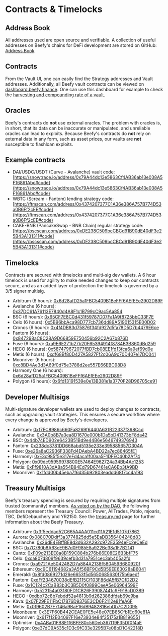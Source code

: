 # Contracts & Timelocks

## Address Book

All addresses used are open source and verifiable. A collection of useful addresses on Beefy's chains for DeFi development are stored on GitHub: [Address Book](https://github.com/beefyfinance/beefy-api/tree/master/packages/address-book).

## Contracts

From the Vault UI, one can easily find the Strategy addresses and Vault addresses. Additionally, all Beefy vault contracts can be viewed on [dashboard.beefy.finance](https://dashboard.beefy.finance). One can use this dashboard for example to check the [harvesting and compounding rate of a vault](../faq/how-to-guides/how-to-check-harvesting-compounding-rate.md).

## Oracles

Beefy's contracts do **not** use external oracles. The problem with oracles is, in short, that its data can be inaccurate or manipulated, and unreliable oracles can lead to exploits. Because Beefy's contracts do **not** rely on external data in any form, such as asset prices, our vaults are **not** susceptible to flashloan exploits.

## Example contracts

* DAI/USDC/USDT (Curve - Avalanche) vault code: [https://snowtrace.io/address/0x79A44dc13e5863Cf4AB36ab13e038A5F16861Abc#code](https://snowtrace.io/address/0x79A44dc13e5863Cf4AB36ab13e038A5F16861Abc#code)
* WBTC (Scream - Fantom) lending strategy code: [https://ftmscan.com/address/0x4374207377C1A36e386A757B774D53a0B6Ff2cEE#code](https://ftmscan.com/address/0x4374207377C1A36e386A757B774D53a0B6Ff2cEE#code)
* CAKE-BNB (PancakeSwap - BNB Chain) regular strategy code: [https://bscscan.com/address/0xDE238C509bcCBCd91B90dE40dF3e25B43A131311#code](https://bscscan.com/address/0xDE238C509bcCBCd91B90dE40dF3e25B43A131311#code)

## Timelocks

Contracts are secured with timelocks and multi-sig dev wallets. A 6 hour timelock is used for agility to make needed changes to keep our contracts secure, and as an added layer of protection the timelock is governed by a 3/5 signer multisig.&#x20;

* Arbitrum (6 hours): [0x6d28afD25a1FBC5409B1BeFFf6AEfEEe2902D89F](https://arbiscan.io/address/0x6d28afD25a1FBC5409B1BeFFf6AEfEEe2902D89F)
* Avalanche (6 hours): [0x37DC61A76113E7840d4A8F1c1B799cC9ac5Aa854](https://snowtrace.io/address/0x37DC61A76113E7840d4A8F1c1B799cC9ac5Aa854)
* BSC (6 hours): [0x65CF7E8C0d431f59787D07Fa1A9f8725bbC33F7E](https://bscscan.com/address/0x65cf7e8c0d431f59787d07fa1a9f8725bbc33f7e)
* Celo (6 hours): [0x5B96bbAca98D777cb736dd89A519015315E00D02](https://explorer.celo.org/address/0x5B96bbAca98D777cb736dd89A519015315E00D02/transactions)
* Cronos (6 hours): [0x4f4DB83d75876f34fd927d5fa78D5D7b4479E6ce](https://cronoscan.com/address/0x4f4DB83d75876f34fd927d5fa78D5D7b4479E6ce)
* Fantom (6 hours): [0x847298aC8C28A9D66859E750456b92C2A67b876D](https://ftmscan.com/address/0x847298aC8C28A9D66859E750456b92C2A67b876D)
* Fuse (6 hours): [0xa9E6E271b27b20F65394914f8784B3B860dBd259](https://explorer.fuse.io/address/0xa9E6E271b27b20F65394914f8784B3B860dBd259/transactions)
* HECO (6 hours): [0x587479672077fBD7cb08EE1fd13fca6a9ef69d9e](https://hecoinfo.com/address/0x587479672077fBD7cb08EE1fd13fca6a9ef69d9e)
* Metis (6 hours): [0xdf68Bf80D427A5827Ff2c06A9c70D407e17DC041](https://andromeda-explorer.metis.io/address/0xdf68Bf80D427A5827Ff2c06A9c70D407e17DC041/transactions)
* Moonriver (6 hours): [0xc8BD4Ae3d3A69f0d75e3788d2ee557E66EBC98D8](https://moonriver.moonscan.io/address/0xc8BD4Ae3d3A69f0d75e3788d2ee557E66EBC98D8)
* Harmony One (6 hours): [0x6d28afD25a1FBC5409B1BeFFf6AEfEEe2902D89F](https://explorer.harmony.one/address/0x6d28afd25a1fbc5409b1befff6aefeee2902d89f)
* Polygon (6 hours): [0x6fd13191539e0e13B381e1a3770F28D96705ce91](https://polygonscan.com/address/0x6fd13191539e0e13b381e1a3770f28d96705ce91)

## Developer Multisigs

Multi-signature developer wallets are used to deploy changes to contracts, such as upgrading vault strategies. This ensures a secure workflow where every change is approved by Beefy's developers.

* Arbitrum: [0xf7EC8986c660Fa8269f6440A631B22337f398Ccd](https://gnosis-safe.io/app/arb1:0xf7EC8986c660Fa8269f6440A631B22337f398Ccd/)
* Avalanche: [0x3A0b8B7a3ea8D1670e000b1Da5bD41373bF8da42](https://gnosis-safe.io/app/avax:0x3A0b8B7a3ea8D1670e000b1Da5bD41373bF8da42/balances)
* BSC: [0x44b74ED902e6423B51Bd9e44B6e5646749376943](https://gnosis-safe.io/app/bnb:0x44b74ED902e6423B51Bd9e44B6e5646749376943/)
* Fantom: [0x238dc3781DD668abd5135e233e395885657D304A](https://safe.fantom.network/#/safes/0x238dc3781DD668abd5135e233e395885657D304A/)
* Fuse: [0xe26a8aC2936F338Fd4DAebA4BD22a7ec86465fE1](https://gnosis-safe.fuse.io/fuse:0xe26a8aC2936F338Fd4DAebA4BD22a7ec86465fE1/)
* Harmony: [0xE3c985f5e317eFd4aca1f00aa5F1DFEC40b2Af74](https://multisig.harmony.one/#/safes/0xE3c985f5e317eFd4aca1f00aa5F1DFEC40b2Af74/)
* Polygon: [0x09dc95959978800E57464E962724a34Bb4Ac1253](https://gnosis-safe.io/app/matic:0x09dc95959978800E57464E962724a34Bb4Ac1253/)
* Metis: [0xFf9810A3dA8a554B84Ed79D67461eCA6Eb3fA9BD](https://metissafe.tech/metis-andromeda:0xFf9810A3dA8a554B84Ed79D67461eCA6Eb3fA9BD/)
* Moonriver: [0x1fdd00b45eba7f6d35b92803eaddd68f7cc4a193](https://multisig.moonbeam.network/mriver:0x1fdd00b45eba7f6d35b92803eaddd68f7cc4a193/)

## Treasury Multisigs

Beefy's treasury spending is secured by requiring multiple signatures from trusted (community) members. [As voted on by the DAO](https://vote-archive.beefy.finance/#/beefy/proposal/QmR5mzwjs46b3YRYWtc12CqqxF6r7VfpPd6ZfiRXnR69go), the following members represent the Treasury Council: Power, AllTrades, Pablo, mjoaris, TBC, DefiDebauchery and YR2150. See the [treasury.md](../dao/treasury.md "mention") page for further information about the Beefy Treasury.

* Arbitrum: [0x3f5eddad52C665A4AA011cd11A21E1d5107d7862](https://gnosis-safe.io/app/arb1:0x3f5eddad52C665A4AA011cd11A21E1d5107d7862/balances)
* Aurora: [0x088C70Ddff3a3774825dd5e5EaDB356404248d83](https://app.safe.global/home?safe=aurora:0x088C70Ddff3a3774825dd5e5EaDB356404248d83)
* Avalanche: [0x26dE4EBffBE8d3d632A292c972E3594eFc2eCeEd](https://gnosis-safe.io/app/avax:0x26dE4EBffBE8d3d632A292c972E3594eFc2eCeEd/balances)
* BSC: [0x7C780b8A63eE9B7d0F985E8a922Be38a1F7B2141](https://gnosis-safe.io/app/bnb:0x7C780b8A63eE9B7d0F985E8a922Be38a1F7B2141/balances)
* Canto: [0xF09d213EE8a8B159C884b276b86E08E26B3bfF75](https://safe.neobase.one/canto:0xF09d213EE8a8B159C884b276b86E08E26B3bfF75/home)
* Celo: [0xca807d809f9639cefb3d31a7951cec3ab405a2fd](https://www.xdao.app/42220/dao/0xCA807D809f9639CEfb3d31a7951Cec3ab405a2fd)
* Cronos: [0xa9721Ae5042482D7a884A2138f580459B680920f](https://cronos-safe.org/cro:0xa9721Ae5042482D7a884A2138f580459B680920f/home)
* Ethereum: [0xc9C61194682a3A5f56BF9Cd5B59EE63028aB6041](https://gnosis-safe.io/app/eth:0xc9C61194682a3A5f56BF9Cd5B59EE63028aB6041/home)
* Emerald: [0x8fd0869271d26e6653f5d5650685630f75b6aedf](https://www.xdao.app/42262/dao/0x8FD0869271d26E6653f5d5650685630F75b6AEDf)
* Fantom: [0xdFf234670038dEfB2115Cf103F86dA5fB7CfD2D2](https://safe.fantom.network/#/safes/0xdFf234670038dEfB2115Cf103F86dA5fB7CfD2D2/balances)[  ](https://safe.fantom.network/#/safes/0xdFf234670038dEfB2115Cf103F86dA5fB7CfD2D2/balances)
* Fuse: [0x1C124c2CaB83b3C3B5D0f0899CeeA5e06964599F](https://gnosis-safe.fuse.io/fuse:0x1C124c2CaB83b3C3B5D0f0899CeeA5e06964599F/balances)
* Harmony: [0x523154a03180FD1CB26F39087441c9F91BcD0389](https://multisig.harmony.one/#/safes/0x523154a03180FD1CB26F39087441c9F91BcD0389/balances)
* HECO : [0xdbb72c8b7ebdd52a4813b9d262386dfdab69c9ba](https://www.xdao.app/128/dao/0xdbB72c8B7eBdD52A4813B9D262386dfDAB69c9bA)
* Kava: [0x07F29FE11FbC17876D9376E3CD6F2112e81feA6F](https://app.oryy.io/kava:0x07F29FE11FbC17876D9376E3CD6F2112e81feA6F/home)
* Metis: [0x0f9602B7E7146a9BaE16dB948281BebDb7C2D095](https://metissafe.tech/metis-andromeda:0x0f9602B7E7146a9BaE16dB948281BebDb7C2D095/balances)
* Moonbeam: [0x3E7F60B442CEAE0FE5e48e07EB85Cfb1Ed60e81A](https://multisig.moonbeam.network/mbeam:0x3E7F60B442CEAE0FE5e48e07EB85Cfb1Ed60e81A/home)
* Moonriver: [0x617f12E04097F16e73934e84f35175a1B8196551](https://multisig.moonbeam.network/mriver:0x617f12E04097F16e73934e84f35175a1B8196551/balances)
* Optimism: [0x4ABa01FB8E1f6BFE80c56Deb367f19F35Df0f4aE](https://gnosis-safe.io/app/oeth:0x4ABa01FB8E1f6BFE80c56Deb367f19F35Df0f4aE/home)
* Polygon: [0xe37dD9A535c1D3c9fC33e3295B7e08bD1C42218D](https://gnosis-safe.io/app/matic:0xe37dD9A535c1D3c9fC33e3295B7e08bD1C42218D/balances)

